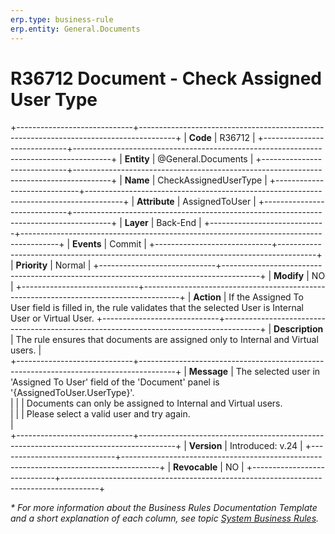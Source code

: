 ```yaml
---
erp.type: business-rule
erp.entity: General.Documents
---
```


# R36712 Document - Check Assigned User Type
+-----------------------------+---------------------------------------------------------------------------------------+
| **Code**                    | R36712                                                                                |
+-----------------------------+---------------------------------------------------------------------------------------+
| **Entity**                  | @General.Documents                                                                    |
+-----------------------------+---------------------------------------------------------------------------------------+
| **Name**                    | CheckAssignedUserType                                                                 |
+-----------------------------+---------------------------------------------------------------------------------------+
| **Attribute**               | AssignedToUser                                                                        |
+-----------------------------+---------------------------------------------------------------------------------------+
| **Layer**                   | Back-End                                                                              |
+-----------------------------+---------------------------------------------------------------------------------------+
| **Events**                  | Commit                                                                                |
+-----------------------------+---------------------------------------------------------------------------------------+
| **Priority**                | Normal                                                                                |
+-----------------------------+---------------------------------------------------------------------------------------+
| **Modify**                  | NO                                                                                    |
+-----------------------------+---------------------------------------------------------------------------------------+
| **Action**                  | If the Assigned To User field is filled in, the rule validates that the selected User is Internal User or Virtual User.
+-----------------------------+---------------------------------------------------------------------------------------+
| **Description**             | The rule ensures that documents are assigned only to Internal and Virtual users.      |     
+-----------------------------+---------------------------------------------------------------------------------------+
| **Message**                 | The selected user in 'Assigned To User' field of the 'Document' panel  is '{AssignedToUser.UserType}'.<br> |
|                             | Documents can only be assigned to Internal and Virtual users.<br>                     | 
|                             | Please select a valid user and try again.<br>                                         |                             
+-----------------------------+---------------------------------------------------------------------------------------+
| **Version**                 | Introduced: v.24                                                                      |
+-----------------------------+---------------------------------------------------------------------------------------+
| **Revocable**               | NO                                                                                    |
+-----------------------------+---------------------------------------------------------------------------------------+

*\* For more information about the Business Rules Documentation Template and a short explanation of each column, see
topic [System Business Rules](../templates/template-description-system-business-rules.md).*
